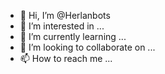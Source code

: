 - 👋 Hi, I’m @Herlanbots
- 👀 I’m interested in ...
- 🌱 I’m currently learning ...
- 💞️ I’m looking to collaborate on ...
- 📫 How to reach me ...

<!---
Herlanbots/Herlanbots is a ✨ special ✨ repository because its `README.md` (this file) appears on your GitHub profile.
You can click the Preview link to take a look at your changes.
--->
